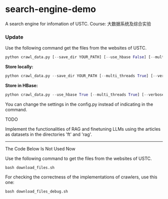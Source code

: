 # search-engine-demo
A search engine for infomation of USTC. Course: 大数据系统及综合实验


### Update

Use the following command get the files from the websites of USTC.
```python
python crawl_data.py [--save_dir YOUR_PATH] [--use_hbase False] [--multi_threads True] [--verbose] [--debug] [--demo]
```

**Store locally:**
```python
python crawl_data.py --save_dir YOUR_PATH [--multi_threads True] [--verbose] [--debug] [--demo]
```

**Store in HBase:**
```python
python crawl_data.py --use_hbase True [--multi_threads True] [--verbose] [--demo]
```

You can change the settings in the config.py instead of indicating in the command.

TODO

Implement the functionalities of RAG and finetuning LLMs using the articles as datasets in the directories 'ft' and 'rag'.

***

The Code Below Is Not Used Now

Use the following command to get the files from the websites of USTC.
```shell
bash download_files.sh
```

For checking the correctness of the implementations of crawlers, use this one:
```shell
bash download_files_debug.sh
```